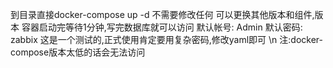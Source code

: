 到目录直接docker-compose up -d  不需要修改任何
可以更换其他版本和组件,版本
容器启动完等待1分钟,写完数据库就可以访问
默认帐号: Admin
默认密码: zabbix
这是一个测试的,正式使用肯定要用复杂密码,修改yaml即可
\n 注:docker-compose版本太低的话会无法访问
